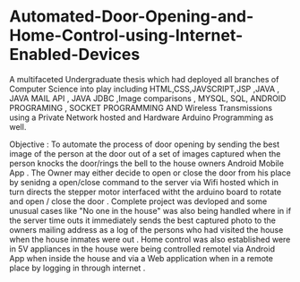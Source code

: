 Automated-Door-Opening-and-Home-Control-using-Internet-Enabled-Devices
======================================================================

A multifaceted Undergraduate thesis which had deployed all branches of Computer Science into play including HTML,CSS,JAVSCRIPT,JSP ,JAVA , JAVA MAIL API , JAVA JDBC ,Image comparisons , MYSQL, SQL,  ANDROID PROGRAMING , SOCKET PROGRAMMING AND Wireless Transmissions using a Private Network hosted and Hardware Arduino Programming as well.

Objective : To automate the process of door opening by sending the best image of the person at the door out of a set of images captured when the person knocks the door/rings the bell to the house owners Android Mobile App . The Owner may either decide to open or close the door from his place by senidng a open/close command to the server via Wifi hosted which in turn directs the stepper motor interfaced witht the arduino board to rotate and open / close the door . Complete project was devloped and some unusual cases like "No one in the house" was also being handled where in if the server time outs it immediately sends the best captured photo to the owners mailing address as a log of the persons who had visited the house when the house inmates were out . Home control was also established were in 5V appliances in the house were being controlled remotel via Android App when inside the house and via a Web application when in a remote place by logging in through internet .

